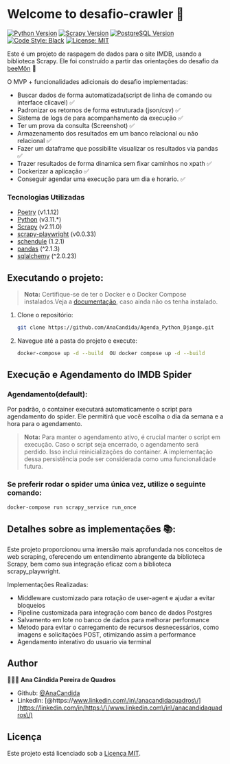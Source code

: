 # Welcome to desafio-crawler 👋
[![Python Version](https://img.shields.io/badge/python-3.11-blue)](#)
[![Scrapy Version](https://img.shields.io/badge/Scrapy-2.11.0-blue)](#)
[![PostgreSQL Version](https://img.shields.io/badge/PostgreSQL-13-blue)](https://www.postgresql.org/)
[![Code Style: Black](https://img.shields.io/badge/code%20style-black-000000.svg)](https://github.com/psf/black)
[![License: MIT](https://img.shields.io/badge/License-MIT-yellow.svg)](#)

Este é um projeto de raspagem de dados para o site IMDB, usando a biblioteca Scrapy.
Ele foi construído a partir das orientações do desafio da  [beeMôn](https://github.com/beemontech/desafio-crawler#beem%C3%B4n) 🐝

O MVP + funcionalidades adicionais do desafio implementadas:

- Buscar dados de forma automatizada(script de linha de comando ou interface clicavel) ✅
- Padronizar os retornos de forma estruturada (json/csv) ✅
- Sistema de logs de para acompanhamento da execução ✅
- Ter um prova da consulta (Screenshot)  ✅
- Armazenamento dos resultados em um banco relacional ou não relacional ✅
- Fazer um dataframe que possibilite visualizar os resultados via pandas ✅
- Trazer resultados de forma dinamica sem fixar caminhos no xpath  ✅
- Dockerizar a aplicação ✅
- Conseguir agendar uma execução para um dia e horario. ✅

### Tecnologias Utilizadas

- [Poetry](https://python-poetry.org/) (v1.1.12)
- [Python](https://www.python.org/) (v3.11.*)
- [Scrapy](https://scrapy.org/) (v2.11.0)
- [scrapy-playwright](https://github.com/scrapy-plugins/scrapy-playwright) (v0.0.33)
- [schendule](https://schedule.readthedocs.io/en/stable/#) (1.2.1)
- [pandas](https://pandas.pydata.org/) (^2.1.3)
- [sqlalchemy](https://www.sqlalchemy.org/) (^2.0.23)

## Executando o projeto:
  >  **Nota:**  Certifique-se de ter o Docker e o Docker Compose instalados.Veja a [documentação](https://docs.docker.com/get-docker/), caso ainda não os tenha instalado.

1. Clone o repositório:

    ```bash
    git clone https://github.com/AnaCandida/Agenda_Python_Django.git
    ```

2. Navegue até a pasta do projeto e execute:

    ```bash
    docker-compose up -d --build  OU docker compose up -d --build
    ```


## Execução e Agendamento do IMDB Spider

### Agendamento(default):
Por padrão, o container executará automaticamente o script para agendamento do spider.
Ele permitirá que você escolha o dia da semana e a hora para o agendamento.

>  **Nota:** Para manter o agendamento ativo, é crucial manter o script em execução. Caso o script seja encerrado, o agendamento será perdido.
>Isso inclui reinicializações do container. A implementação dessa persistência pode ser considerada como uma funcionalidade futura.


### Se preferir rodar o spider uma única vez, utilize o seguinte comando:

```
docker-compose run scrapy_service run_once

```



## Detalhes sobre as implementações 📚:

Este projeto proporcionou uma imersão mais aprofundada nos conceitos de web scraping, oferecendo um entendimento abrangente da biblioteca Scrapy, bem como sua integração eficaz com a biblioteca scrapy_playwright.

Implementações Realizadas:

- Middleware customizado para rotação de user-agent e ajudar a evitar bloqueios
- Pipeline customizada para integração com banco de dados Postgres
- Salvamento em lote no banco de dados para melhorar performance
- Metodo para evitar o carregamento de recursos desnecessários, como imagens e solicitações POST, otimizando assim a performance
- Agendamento interativo do usuario via terminal




## Author

👩🏻‍💻 **Ana Cândida Pereira de Quadros**

* Github: [@AnaCandida](https://github.com/AnaCandida)
* LinkedIn: [@https:\/\/www.linkedin.com\/in\/anacandidaquadros\/](https://linkedin.com/in/https:\/\/www.linkedin.com\/in\/anacandidaquadros\/)

## Licença

Este projeto está licenciado sob a [Licença MIT](LICENSE).